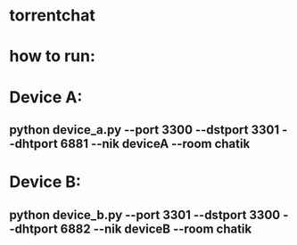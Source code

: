 # torrentchat

# how to run:

# Device A:
## python device_a.py --port 3300 --dstport 3301 --dhtport 6881 --nik deviceA --room chatik

# Device B:
## python device_b.py --port 3301 --dstport 3300 --dhtport 6882 --nik deviceB --room chatik


